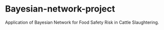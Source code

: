 # Bayesian-network-project
Application of Bayesian Network for Food Safety Risk in Cattle Slaughtering.
